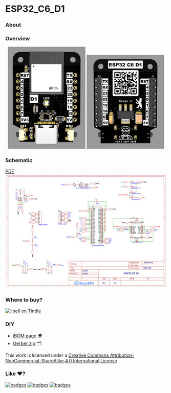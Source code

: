 # ESP32_C6_D1

### About


### Overview
<div align="center">
<img width="48%" src="https://raw.githubusercontent.com/xyzroe/ESP32_C6_D1/main/images/top.png">
<img width="48%" src="https://raw.githubusercontent.com/xyzroe/ESP32_C6_D1/main/images/bottom.png">
</div>


### Schematic
[PDF](./files/Schematic.pdf)  
![Schematic](https://raw.githubusercontent.com/xyzroe/ESP32_C6_D1/main/images/Schematic.png) 

### Where to buy?
<a href="https://www.tindie.com/stores/mind/?ref=offsite_badges&utm_source=sellers_xyzroe&utm_medium=badges&utm_campaign=badge_large"><img src="https://d2ss6ovg47m0r5.cloudfront.net/badges/tindie-larges.png" alt="I sell on Tindie" height="120"></a>

### DIY
- [iBOM page](./files/iBOM.html) 🌍
- [Gerber zip](./files/Gerber.zip) 🗂

This work is licensed under a <a rel="license" href="http://creativecommons.org/licenses/by-nc-sa/4.0/">Creative Commons Attribution-NonCommercial-ShareAlike 4.0 International License</a>

### Like ♥️?
[![badges](https://badges.aleen42.com/src/buymeacoffee.svg)](https://www.buymeacoffee.com/xyzroe) 
[![badges](https://badges.aleen42.com/src/github.svg)](https://github.com/sponsors/xyzroe)
[![badges](https://badges.aleen42.com/src/paypal.svg)](http://paypal.me/xyzroe) 
